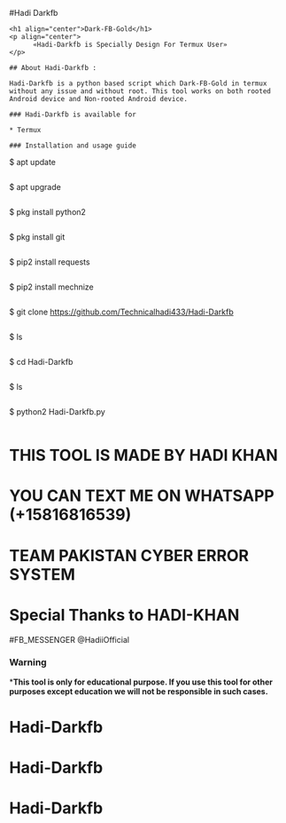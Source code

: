 #Hadi Darkfb
```
<h1 align="center">Dark-FB-Gold</h1>
<p align="center">
      «Hadi-Darkfb is Specially Design For Termux User»
</p>

## About Hadi-Darkfb :

Hadi-Darkfb is a python based script which Dark-FB-Gold in termux without any issue and without root. This tool works on both rooted Android device and Non-rooted Android device.

### Hadi-Darkfb is available for

* Termux

### Installation and usage guide
```
$ apt update 
```
```
$ apt upgrade 
```
```
$ pkg install python2
```
```
$ pkg install git
```
```
$ pip2 install requests
```
```
$ pip2 install mechnize
```
```
$ git clone https://github.com/Technicalhadi433/Hadi-Darkfb
```
```
$ ls
```
```
$ cd Hadi-Darkfb
```
```
$ ls
```
```
$ python2 Hadi-Darkfb.py
```
```


# THIS TOOL IS MADE BY HADI KHAN
 # YOU CAN TEXT ME ON WHATSAPP (+15816816539)
 # TEAM PAKISTAN CYBER ERROR SYSTEM
 # Special Thanks to HADI-KHAN
#FB_MESSENGER @HadiiOfficial


     
### Warning

***This tool is only for educational purpose. If you use this tool for other purposes except education we will not be responsible in such cases.**



# Hadi-Darkfb
# Hadi-Darkfb
# Hadi-Darkfb
